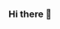 ### Hi there 👋

<!--
**ubermachine/ubermachine** is a ✨ _special_ ✨ repository because its `README.md` (this file) appears on your GitHub profile.
![image](https://user-images.githubusercontent.com/53916068/170824719-15fb3879-e058-418f-80af-17d51e00578a.png)



Here are some ideas to get you started:

- 🔭 I’m currently working on ...
- 🌱 I’m currently learning ...
- 👯 I’m looking to collaborate on ...
- 🤔 I’m looking for help with ...
- 💬 Ask me about ...
- 📫 How to reach me: ...
- 😄 Pronouns: ...
- ⚡ Fun fact: ...
-->
